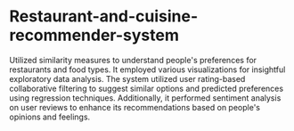 # Restaurant-and-cuisine-recommender-system
Utilized similarity measures to understand people's preferences for restaurants and food types. It employed various visualizations for insightful exploratory data analysis. The system utilized user rating-based collaborative filtering to suggest similar options and predicted preferences using regression techniques. 
Additionally, it performed sentiment analysis on user reviews to enhance its recommendations based on people's opinions and feelings.
